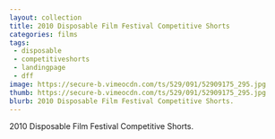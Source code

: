 ```yaml
---
layout: collection
title: 2010 Disposable Film Festival Competitive Shorts
categories: films
tags:
 - disposable
 - competitiveshorts
 - landingpage
 - dff
image: https://secure-b.vimeocdn.com/ts/529/091/52909175_295.jpg
thumb: https://secure-b.vimeocdn.com/ts/529/091/52909175_295.jpg
blurb: 2010 Disposable Film Festival Competitive Shorts.
---
```


2010 Disposable Film Festival Competitive Shorts.